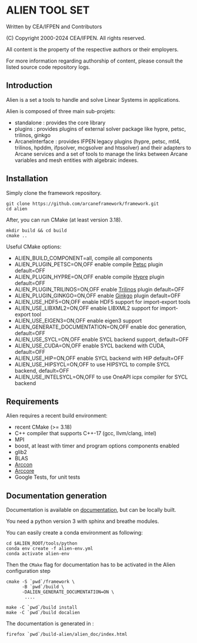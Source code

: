 # ALIEN TOOL SET

Written by CEA/IFPEN and Contributors

(C) Copyright 2000-2024 CEA/IFPEN. All rights reserved.

All content is the property of the respective authors or their employers.

For more information regarding authorship of content, please consult 
the listed source code repository logs.

## Introduction

Alien is a set a tools to handle and solve Linear Systems in applications.

Alien is composed of three main sub-projets:

- standalone : provides the core library
- plugins : provides plugins of external solver package like hypre, petsc, 
  trilinos, ginkgo
- ArcaneInterface : provides IFPEN legacy plugins 
  (hypre, petsc, mtl4, trilinos, hpddm, ifpsolver, mcgsolver and htssolver) 
  and their adapters to Arcane services and 
  a set of tools to manage the links between 
  Arcane variables and mesh entities with algebraic indexes.


## Installation

Simply clone the framework repository.

```shell script
git clone https://github.com/arcaneframework/framework.git
cd alien
```

After, you can run CMake (at least version 3.18).

```shell script
mkdir build && cd build
cmake ..
```

Useful CMake options:

- ALIEN_BUILD_COMPONENT=all, compile all components 
- ALIEN_PLUGIN_PETSC=ON,OFF enable compile [Petsc][petsc] plugin default=OFF
- ALIEN_PLUGIN_HYPRE=ON,OFF enable compile [Hypre][hypre] plugin default=OFF
- ALIEN_PLUGIN_TRILINOS=ON,OFF enable [Trilinos][trilinos] plugin default=OFF
- ALIEN_PLUGIN_GINKGO=ON,OFF enable [Ginkgo][ginkgo] plugin default=OFF
- ALIEN_USE_HDF5=ON,OFF enable HDF5 support for import-export tools
- ALIEN_USE_LIBXML2=ON,OFF enable LIBXML2 support for import-export tool
- ALIEN_USE_EIGEN3=ON,OFF enable eigen3 support
- ALIEN_GENERATE_DOCUMENTATION=ON,OFF enable doc generation, default=OFF
- ALIEN_USE_SYCL=ON,OFF enable SYCL backend support, default=OFF
- ALIEN_USE_CUDA=ON,OFF enable SYCL backend with CUDA, default=OFF
- ALIEN_USE_HIP=ON,OFF enable  SYCL backend with HIP default=OFF
- ALIEN_USE_HIPSYCL=ON,OFF to use HIPSYCL to compile SYCL backend, default=OFF
- ALIEN_USE_INTELSYCL=ON,OFF to use OneAPI icpx compiler for SYCL backend



## Requirements

Alien requires a recent build environment:

- recent CMake (>= 3.18)
- C++ compiler that supports C++-17 (gcc, llvm/clang, intel)
- MPI
- boost, at least with timer and program options components enabled
- glib2
- BLAS
- [Arccon][arcane]
- [Arccore][arcane]
- Google Tests, for unit tests


## Documentation generation

Documentation is available on [documentation][alien], but can be locally built.

You need a python version 3 with sphinx and breathe modules.

You can easily create a conda environment as following:

```shell script
cd $ALIEN_ROOT/tools/python
conda env create -f alien-env.yml
conda activate alien-env
```

Then the `CMake` flag for documentation has to be activated in the Alien
configuration step

```shell script
cmake -S `pwd`/framework \
      -B `pwd`/build \
      -DALIEN_GENERATE_DOCUMENTATION=ON \
       ....
       
make -C `pwd`/build install
make -C `pwd`/build docalien
```

The documentation is generated in :

```shell script
firefox `pwd`/build-alien/alien_doc/index.html
```

[alien]: https://arcaneframework.github.io/framework/aliendoc/html/index.html

[ginkgo]: https://ginkgo-project.github.io/

[hypre]: https://github.com/hypre-space/hypre

[petsc]: https://petsc.org

[trilinos]: https://trilinos.github.io/

[arcane]: https://arcaneframework.github.io/
